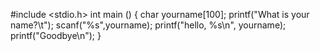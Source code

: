 #include <stdio.h> 
int main () 
{ 
   char yourname[100]; 
   printf("What is your name?\t"); 
   scanf("%s",yourname); 
    printf("hello, %s\n", yourname);
    printf("Goodbye\n");
} 
